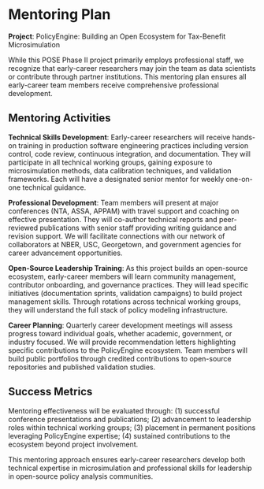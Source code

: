 # Mentoring Plan

**Project**: PolicyEngine: Building an Open Ecosystem for Tax-Benefit Microsimulation

While this POSE Phase II project primarily employs professional staff, we recognize that early-career researchers may join the team as data scientists or contribute through partner institutions. This mentoring plan ensures all early-career team members receive comprehensive professional development.

## Mentoring Activities

**Technical Skills Development**: Early-career researchers will receive hands-on training in production software engineering practices including version control, code review, continuous integration, and documentation. They will participate in all technical working groups, gaining exposure to microsimulation methods, data calibration techniques, and validation frameworks. Each will have a designated senior mentor for weekly one-on-one technical guidance.

**Professional Development**: Team members will present at major conferences (NTA, ASSA, APPAM) with travel support and coaching on effective presentation. They will co-author technical reports and peer-reviewed publications with senior staff providing writing guidance and revision support. We will facilitate connections with our network of collaborators at NBER, USC, Georgetown, and government agencies for career advancement opportunities.

**Open-Source Leadership Training**: As this project builds an open-source ecosystem, early-career members will learn community management, contributor onboarding, and governance practices. They will lead specific initiatives (documentation sprints, validation campaigns) to build project management skills. Through rotations across technical working groups, they will understand the full stack of policy modeling infrastructure.

**Career Planning**: Quarterly career development meetings will assess progress toward individual goals, whether academic, government, or industry focused. We will provide recommendation letters highlighting specific contributions to the PolicyEngine ecosystem. Team members will build public portfolios through credited contributions to open-source repositories and published validation studies.

## Success Metrics

Mentoring effectiveness will be evaluated through: (1) successful conference presentations and publications; (2) advancement to leadership roles within technical working groups; (3) placement in permanent positions leveraging PolicyEngine expertise; (4) sustained contributions to the ecosystem beyond project involvement.

This mentoring approach ensures early-career researchers develop both technical expertise in microsimulation and professional skills for leadership in open-source policy analysis communities.